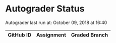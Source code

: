# Autograder Status
Autograder last run at: October 09, 2018 at 16:40

| GitHub ID | Assignment | Graded Branch |
|-----------|------------|---------------|
